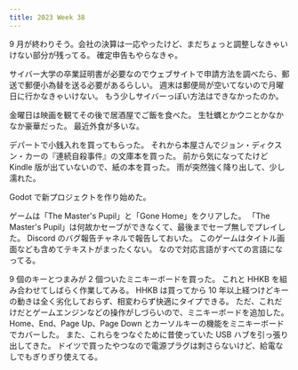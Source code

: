 ```yaml
---
title: 2023 Week 38
---
```


9 月が終わりそう。会社の決算は一応やったけど、まだちょっと調整しなきゃいけない部分が残ってる。
確定申告もやらなきゃ。

サイバー大学の卒業証明書が必要なのでウェブサイトで申請方法を調べたら、郵送で郵便小為替を送る必要があるらしい。
週末は郵便局が空いてないので月曜日に行かなきゃいけない。
もう少しサイバーっぽい方法はできなかったのか。

金曜日は映画を観てその後で居酒屋でご飯を食べた。
生牡蠣とかウニとかなかなか豪華だった。
最近外食が多いな。

デパートで小銭入れを買ってもらった。
それから本屋さんでジョン・ディクスン・カーの『連続自殺事件』の文庫本を買った。
前から気になってたけど Kindle 版が出ていないので、紙の本を買った。
雨が突然強く降り出して、少し濡れた。

Godot で新プロジェクトを作り始めた。  

ゲームは「The Master's Pupil」と「Gone Home」をクリアした。
「The Master's Pupil」は何故かセーブができなくて、最後までセーブ無しでプレイした。
Discord のバグ報告チャネルで報告しておいた。
このゲームはタイトル画面なども含めてテキストがまったくない。
なので対応言語がすべての言語になってる。

9 個のキーとつまみが 2 個ついたミニキーボードを買った。
これと HHKB を組み合わせてしばらく作業してみる。
HHKB は買ってから 10 年以上経つけどキーの動きは全く劣化しておらず、相変わらず快適にタイプできる。
ただ、これだけだとゲームエンジンなどの操作がしづらいので、ミニキーボードを追加した。
Home、End、Page Up、Page Down とカーソルキーの機能をミニキーボードでカバーした。
また、これらをつなぐために昔使っていた USB ハブを引っ張り出してきた。
ドイツで買ったやつなので電源プラグは刺さらないけど、給電なしでもぎりぎり使えてる。
